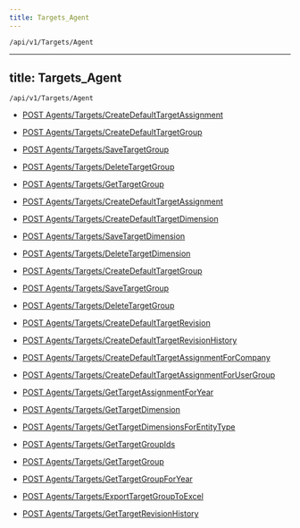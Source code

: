 ```yaml
---
title: Targets_Agent
---
```


```http
/api/v1/Targets/Agent
```

---

title: Targets_Agent
---

```http
/api/v1/Targets/Agent
```

* [POST Agents/Targets/CreateDefaultTargetAssignment](v1TargetsAgent_CreateDefaultTargetAssignment.md)

* [POST Agents/Targets/CreateDefaultTargetGroup](v1TargetsAgent_CreateDefaultTargetGroup.md)

* [POST Agents/Targets/SaveTargetGroup](v1TargetsAgent_SaveTargetGroup.md)

* [POST Agents/Targets/DeleteTargetGroup](v1TargetsAgent_DeleteTargetGroup.md)

* [POST Agents/Targets/GetTargetGroup](v1TargetsAgent_GetTargetGroup.md)

* [POST Agents/Targets/CreateDefaultTargetAssignment](v1TargetsAgent_CreateDefaultTargetAssignment.md)

* [POST Agents/Targets/CreateDefaultTargetDimension](v1TargetsAgent_CreateDefaultTargetDimension.md)

* [POST Agents/Targets/SaveTargetDimension](v1TargetsAgent_SaveTargetDimension.md)

* [POST Agents/Targets/DeleteTargetDimension](v1TargetsAgent_DeleteTargetDimension.md)

* [POST Agents/Targets/CreateDefaultTargetGroup](v1TargetsAgent_CreateDefaultTargetGroup.md)

* [POST Agents/Targets/SaveTargetGroup](v1TargetsAgent_SaveTargetGroup.md)

* [POST Agents/Targets/DeleteTargetGroup](v1TargetsAgent_DeleteTargetGroup.md)

* [POST Agents/Targets/CreateDefaultTargetRevision](v1TargetsAgent_CreateDefaultTargetRevision.md)

* [POST Agents/Targets/CreateDefaultTargetRevisionHistory](v1TargetsAgent_CreateDefaultTargetRevisionHistory.md)

* [POST Agents/Targets/CreateDefaultTargetAssignmentForCompany](v1TargetsAgent_CreateDefaultTargetAssignmentForCompany.md)

* [POST Agents/Targets/CreateDefaultTargetAssignmentForUserGroup](v1TargetsAgent_CreateDefaultTargetAssignmentForUserGroup.md)

* [POST Agents/Targets/GetTargetAssignmentForYear](v1TargetsAgent_GetTargetAssignmentForYear.md)

* [POST Agents/Targets/GetTargetDimension](v1TargetsAgent_GetTargetDimension.md)

* [POST Agents/Targets/GetTargetDimensionsForEntityType](v1TargetsAgent_GetTargetDimensionsForEntityType.md)

* [POST Agents/Targets/GetTargetGroupIds](v1TargetsAgent_GetTargetGroupIds.md)

* [POST Agents/Targets/GetTargetGroup](v1TargetsAgent_GetTargetGroup.md)

* [POST Agents/Targets/GetTargetGroupForYear](v1TargetsAgent_GetTargetGroupForYear.md)

* [POST Agents/Targets/ExportTargetGroupToExcel](v1TargetsAgent_ExportTargetGroupToExcel.md)

* [POST Agents/Targets/GetTargetRevisionHistory](v1TargetsAgent_GetTargetRevisionHistory.md)
